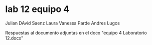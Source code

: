 # lab 12 equipo 4

Julian DAvid Saenz
Laura Vanessa Parde
Andres Lugos

Respuestas al documento adjuntas en el docx "equipo 4 Laboratorio 12.docx"
